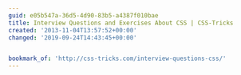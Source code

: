 ```yaml
---
guid: e05b547a-36d5-4d90-83b5-a4387f010bae
title: Interview Questions and Exercises About CSS | CSS-Tricks
created: '2013-11-04T13:57:52+00:00'
changed: '2019-09-24T14:43:45+00:00'


bookmark_of: 'http://css-tricks.com/interview-questions-css/'
---
```




